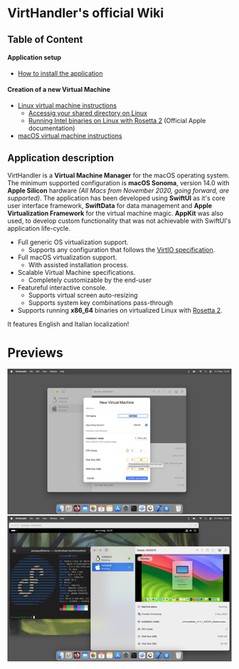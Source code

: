 # VirtHandler's official Wiki
## Table of Content
#### Application setup
- [How to install the application](./setup-help.md#how-to-install)
#### Creation of a new Virtual Machine
- [Linux virtual machine instructions](./linux-help.md)
  - [Accessig your shared directory on Linux](./linux-help.md#how-to-access-the-shared-folder)
  - [Running Intel binaries on Linux with Rosetta 2](https://developer.apple.com/documentation/virtualization/running_intel_binaries_in_linux_vms_with_rosetta#3978496) (Official Apple documentation)
- [macOS virtual machine instructions](./macos-help.md)

## Application description
VirtHandler is a **Virtual Machine Manager** for the macOS operating system. The minimum supported configuration is **macOS Sonoma**, version 14.0 with **Apple Silicon** hardware *(All Macs from November 2020, going forward, are supported)*. The application has been developed using **SwiftUI** as it's core user interface framework, **SwiftData** for data management and **Apple Virtualization Framework** for the virtual machine magic. **AppKit** was also used, to develop custom functionality that was not achievable with SwiftUI's application life-cycle.


- Full generic OS virtualization support.
  - Supports any configuration that follows the [VirtIO specification](https://docs.oasis-open.org/virtio/virtio/v1.2/csd01/virtio-v1.2-csd01.html).
- Full macOS virtualization support.
  - With assisted installation process.
- Scalable Virtual Machine specifications.
  - Completely customizable by the end-user
- Featureful interactive console.
  - Supports virtual screen auto-resizing
  - Supports system key combinations pass-through
- Supports running **x86_64** binaries on virtualized Linux with [Rosetta 2](https://support.apple.com/en-mide/102527).

It features English and Italian localization!

# Previews
![screenshot1](./Screenshots/creating.png)
![screenshot1](./Screenshots/running.png)

